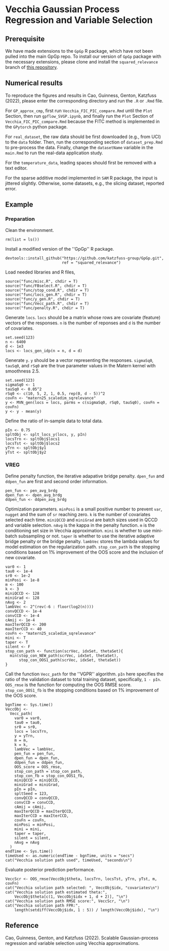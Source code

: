 # Vecchia Gaussian Process Regression and Variable Selection

## Prerequisite

We have made extensions to the `GpGp` R package, which have not been pulled into the main GpGp repo. To install our version of `GpGp` package with the necessary extensions, please clone and install the `squared_relevance` branch of [this repository](https://github.com/katzfuss-group/GpGp.git).

## Numerical results

To reproduce the figures and results in Cao, Guinness, Genton, Katzfuss (2022), please enter the corresponding directory and run the `.R` or `.Rmd` file. 

For `GP_approx_cmp`, first run `Vecchia_FIC_PIC_compare.Rmd` until the `Plot` Section, then run `gpflow_SVGP.ipynb`, and finally run the `Plot` Section of `Vecchia_FIC_PIC_compare.Rmd` because the FITC method is implemented in the `GPytorch` python package.

For `real_dataset`, the raw data should be first downloaded (e.g., from UCI) to the `data` folder. Then, run the corresponding section of `dataset_prep.Rmd` to pre-process the data. Finally, change the `datasetName` variable in the `main.Rmd` to run the real-data application study.

For the `temperature_data`, leading spaces should first be removed with a text editor.

For the sparse additive model implemented in `SAM` R package, the input is jittered slightly. Otherwise, some datasets, e.g., the slicing dataset, reported error.

## Example

### Preparation

Clean the environment.
```{r clean environment}
rm(list = ls())
```

Install a modified version of the ''GpGp'' R package.
```{r install modified GpGp}
devtools::install_github("https://github.com/katzfuss-group/GpGp.git", 
                         ref = "squared_relevance")
```

Load needed libraries and R files,
```{r libraries and self-defined funcs}
source("func/misc.R", chdir = T)
source("func/FBselect.R", chdir = T)
source("func/stop_cond.R", chdir = T)
source("func/locs_gen.R", chdir = T)
source("func/y_gen.R", chdir = T)
source("func/Vecc_path.R", chdir = T)
source("func/penalty.R", chdir = T)
```

Generate `locs`. `locs` should be a matrix whose rows are covariate (feature) vectors of the responses. `n` is the number of reponses and `d` is the number of covariates.
```{r gen locs}
set.seed(123)
n <- 6400
d <- 1e3
locs <- locs_gen_idp(n = n, d = d)
```

Generate `y`. `y` should be a vector representing the responses.  `sigmaSq0`, `tauSq0`, and `rSq0` are the true parameter values in the Matern kernel with smoothness 2.5.
```{r gen y}
set.seed(123)
sigmaSq0 <- 1
tauSq0 <- 0.05^2
rSq0 <- c(10, 5, 2, 1, 0.5, rep(0, d - 5))^2
covFn <- "matern25_scaledim_sqrelevance"
y <- MVN_gen(locs = locs, parms = c(sigmaSq0, rSq0, tauSq0), covFn = covFn)
y <- y - mean(y)
```

Define the ratio of in-sample data to total data.
```{r in-sample ratio}
pIn <- 0.75
spltObj <- splt_locs_y(locs, y, pIn)
locsTrn <- spltObj$locs1
locsTst <- spltObj$locs2
yTrn <- spltObj$y1
yTst <- spltObj$y2
```

### VREG

Define penalty function, the iterative adapative bridge penalty. `dpen_fun` and `ddpen_fun` are first and second order information.
```{r pen func}
pen_fun <- pen_avg_brdg
dpen_fun <- dpen_avg_brdg
ddpen_fun <- ddpen_avg_brdg
```

Optimization parameters. `minPosi` is a small positive number to prevent `var`, `nugget` and the sum of `sr` reaching zero. `k` is the number of covariates selected each time. `miniQCCD` and `miniGrad` are batch sizes used in QCCD and variable selection. `nAvg` is the kappa in the penalty function. `m` is the conditioning set size in Vecchia approximation. `mini` is whether to use mini-batch subsampling or not. `taper` is whether to use the iterative adaptive bridge penalty or the bridge penalty. `lambVec` stores the lambda values for model estimation on the regularization path. `stop_con_path` is the stopping conditions based on 1% improvement of the OOS score and the inclusion of new covariate.
```{r some opt parms, eval = T}
var0 <- 1
tau0 <- 1e-4
sr0 <- 1e-2
minPosi <- 1e-8
m <- 100
k <- 3
miniQCCD <- 128
miniGrad <- 128
nAvg <- 2
lambVec <- 2^(rev(-6 : floor(log2(n))))
convQCCD <- 1e-4
convCCD <- 1e-4
cAmij <- 1e-4
maxIterQCCD <- 200
maxIterCCD <- 40
covFn <- "matern25_scaledim_sqrelevance"
mini <- T
taper <- T
silent <- F
stop_con_path <- function(scrVec, idxSet, thetaSet){
  min(stop_con_NEW_path(scrVec, idxSet, thetaSet), 
      stop_con_OOS1_path(scrVec, idxSet, thetaSet))
}
```

Call the function `Vecc_path` for the ''VGPR'' algorithm. `pIn` here specifies the ratio of the validation dataset to total training dataset, specifically, `1 - pIn`. `OOS_rmse` is the function for computing the OOS RMSE score. `stop_con_OOS1_fb` is the stopping conditions based on 1% improvement of the OOS score.
```{r Vecc_path parms est and var select}
bgnTime <- Sys.time()
VeccObj <-
  Vecc_path(
    var0 = var0,
    tau0 = tau0,
    sr0 = sr0,
    locs = locsTrn,
    y = yTrn,
    m = m,
    k = k,
    lambVec = lambVec,
    pen_fun = pen_fun,
    dpen_fun = dpen_fun,
    ddpen_fun = ddpen_fun,
    OOS_score = OOS_rmse,
    stop_con_path = stop_con_path,
    stop_con_fb = stop_con_OOS1_fb,
    miniQCCD = miniQCCD,
    miniGrad = miniGrad,
    pIn = pIn,
    spltSeed = 123,
    convQCCD = convQCCD,
    convCCD = convCCD,
    cAmij = cAmij,
    maxIterQCCD = maxIterQCCD,
    maxIterCCD = maxIterCCD,
    covFn = covFn,
    minPosi = minPosi,
    mini = mini,
    taper = taper,
    silent = silent,
    nAvg = nAvg
  )
endTime <- Sys.time()
timeUsed <- as.numeric(endTime - bgnTime, units = "secs")
cat("Vecchia solution path used", timeUsed, "seconds\n")
```

Evaluate posterior prediction performance.
```{r Vecc_path performance, eval = T}
VeccScr <- OOS_rmse(VeccObj$theta, locsTrn, locsTst, yTrn, yTst, m, covFn)
cat("Vecchia solution path selected: ", VeccObj$idx, "covariates\n")
cat("Vecchia solution path estimated theta:", 
    VeccObj$theta[c(1, VeccObj$idx + 1, d + 2)], "\n")
cat("Vecchia solution path RMSE score:", VeccScr, "\n")
cat("Vecchia solution path FPR:", 
    length(setdiff(VeccObj$idx, 1 : 5)) / length(VeccObj$idx), "\n")
```

## Reference
Cao, Guinness, Genton, and Katzfuss (2022). Scalable Gaussian-process regression and variable selection using Vecchia approximations. 
